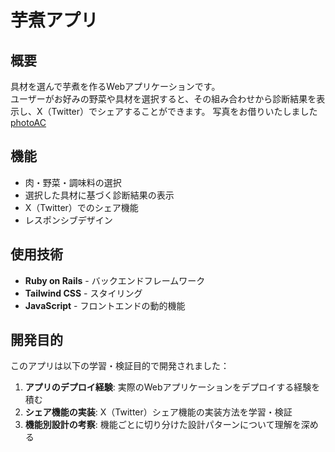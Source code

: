 # 芋煮アプリ

## 概要

具材を選んで芋煮を作るWebアプリケーションです。  
ユーザーがお好みの野菜や具材を選択すると、その組み合わせから診断結果を表示し、X（Twitter）でシェアすることができます。
写真をお借りいたしました[photoAC](https://www.photo-ac.com/)

## 機能

-    肉・野菜・調味料の選択
-    選択した具材に基づく診断結果の表示
-    X（Twitter）でのシェア機能
-    レスポンシブデザイン

## 使用技術

-   **Ruby on Rails** - バックエンドフレームワーク
-   **Tailwind CSS** - スタイリング
-   **JavaScript** - フロントエンドの動的機能

## 開発目的

このアプリは以下の学習・検証目的で開発されました：

1.  **アプリのデプロイ経験**: 実際のWebアプリケーションをデプロイする経験を積む
2.  **シェア機能の実装**: X（Twitter）シェア機能の実装方法を学習・検証
3.  **機能別設計の考察**: 機能ごとに切り分けた設計パターンについて理解を深める







